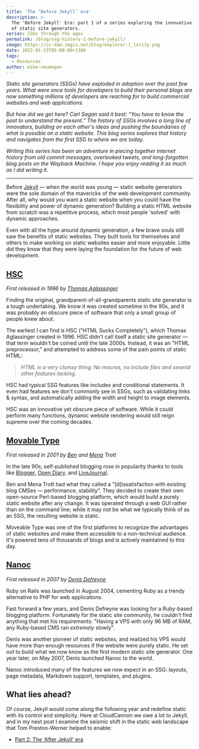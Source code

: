 ```yaml
---
title: 'The ‘Before Jekyll’ era'
description: >-
  The 'Before Jekyll' Era: part 1 of a series exploring the innovative history
  of static site generators.
series: SSGs through the ages
permalink: /blog/ssg-history-1-before-jekyll/
image: https://cc-dam.imgix.net/blog/explorer-1_lxri3y.png
date: 2022-01-15T05:00:00+1300
tags:
  - Resources
author: mike-neumegen
---
```

*Static site generators (SSGs) have exploded in adoption over the past few years. What were once tools for developers to build their personal blogs are now something millions of developers are reaching for to build commercial websites and web applications.*

*But how did we get here? Carl Sagan said it best: “You have to know the past to understand the present.” The history of SSGs involves a long line of innovators, building on each other's ideas and pushing the boundaries of what is possible on a static website. This blog series explores that history and navigates from the first SSG to where we are today.*

*Writing this series has been an adventure in piecing together internet history from old commit messages, overlooked tweets, and long-forgotten blog posts on the Wayback Machine. I hope you enjoy reading it as much as I did writing it.*

---

Before [Jekyll](https://jekyllrb.com/) — when the world was young — static website generators were the sole domain of the mavericks of the web development community. After all, why would you want a static website when you could have the flexibility and power of dynamic generation? Building a static HTML website from scratch was a repetitive process, which most people 'solved' with dynamic approaches.

Even with all the hype around dynamic generation, a few brave souls still saw the benefits of static websites. They built tools for themselves and others to make working on static websites easier and more enjoyable. Little did they know that they were laying the foundation for the future of web development.

## [HSC](https://github.com/mbethke/hsc)

*First released in 1996 by [Thomas Aglassinger](https://twitter.com/taglassinger)*

Finding the original, grandparent-of-all-grandparents static site generator is a tough undertaking. We know it was created sometime in the 90s, and it was probably an obscure piece of software that only a small group of people knew about.

The earliest I can find is HSC ("HTML Sucks Completely"), which Thomas Aglassinger created in 1996. HSC didn't call itself a static site generator — that term wouldn't be coined until the late 2000s. Instead, it was an "HTML preprocessor," and attempted to address some of the pain points of static HTML:

> *HTML is a very clumsy thing: No macros, no include files and several other features lacking.*

HSC had typical SSG features like includes and conditional statements. It even had features we don’t commonly see in SSGs, such as validating links & syntax, and automatically adding the width and height to image elements.

HSC was an innovative yet obscure piece of software. While it could perform many functions, dynamic website rendering would still reign supreme over the coming decades.

## [Movable Type](https://www.movabletype.org/)

*First released in 2001 by [Ben](https://twitter.com/btrott) and [Mena](https://twitter.com/dollarshort) Trott*

In the late 90s, self-published blogging rose in popularity thanks to tools like [Blogger](https://www.blogger.com/), [Open Diary](https://www.opendiary.com/), and [LiveJournal](https://www.livejournal.com/).

Ben and Mena Trott had what they called a "\[d\]issatisfaction with existing blog CMSes — performance, stability". They decided to create their own open-source Perl-based blogging platform, which would build a purely static website after any change. It was operated through a web GUI rather than on the command line; while it may not be what we typically think of as an SSG, the resulting website is static.

Moveable Type was one of the first platforms to recognize the advantages of static websites and make them accessible to a non-technical audience. It's powered tens of thousands of blogs and is actively maintained to this day.

## [Nanoc](https://github.com/nanoc/nanoc) 

*First released in 2007 by [Denis Defreyne](https://twitter.com/ddfreyne)* 

Ruby on Rails was launched in August 2004, cementing Ruby as a trendy alternative to PHP for web applications.

Fast forward a few years, and Denis Defreyne was looking for a Ruby-based blogging platform. Fortunately for the static site community, he couldn't find anything that met his requirements: "Having a VPS with only 96 MB of RAM, any Ruby-based CMS ran *extremely* slowly".

Denis was another pioneer of static websites, and realized his VPS would have more than enough resources if the website were purely static. He set out to build what we now know as the first modern static site generator. One year later, on May 2007, Denis launched Nanoc to the world.

Nanoc introduced many of the features we now expect in an SSG: layouts, page metadata, Markdown support, templates, and plugins.

## What lies ahead?

Of course, Jekyll would come along the following year and redefine static with its control and simplicity. Here at CloudCannon we owe a lot to Jekyll, and in my next post I examine the seismic shift in the static web landscape that Tom Preston-Werner helped to enable:

* [Part 2: The 'After Jekyll' era](/blog/ssg-history-2-after-jekyll/)
